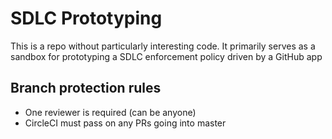 # SDLC Prototyping

This is a repo without particularly interesting code. It primarily serves as a sandbox for prototyping a SDLC enforcement policy driven by a GitHub app

## Branch protection rules

- One reviewer is required (can be anyone)
- CircleCI must pass on any PRs going into master

